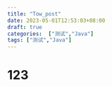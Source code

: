 ```yaml
---
title: "Tow_post"
date: 2023-05-01T12:53:03+08:00
draft: true
categories:  ["测试","Java"]
tags: ["测试","Java"]
---
```



# 123
